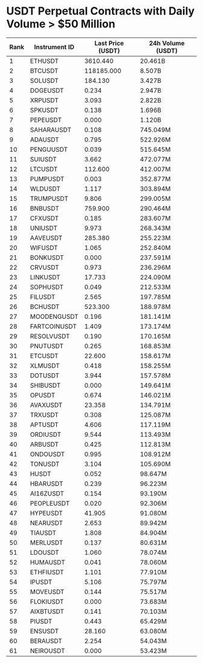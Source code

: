 # USDT Perpetual Contracts with Daily Volume > $50 Million

| Rank | Instrument ID | Last Price (USDT) | 24h Volume (USDT) |
|------|---------------|-------------------|-------------------|
| 1 | ETHUSDT | 3610.440 | 20.461B |
| 2 | BTCUSDT | 118185.000 | 8.507B |
| 3 | SOLUSDT | 184.130 | 3.427B |
| 4 | DOGEUSDT | 0.234 | 2.947B |
| 5 | XRPUSDT | 3.093 | 2.822B |
| 6 | SPKUSDT | 0.138 | 1.696B |
| 7 | PEPEUSDT | 0.000 | 1.120B |
| 8 | SAHARAUSDT | 0.108 | 745.049M |
| 9 | ADAUSDT | 0.795 | 522.926M |
| 10 | PENGUUSDT | 0.039 | 515.645M |
| 11 | SUIUSDT | 3.662 | 472.077M |
| 12 | LTCUSDT | 112.600 | 412.007M |
| 13 | PUMPUSDT | 0.003 | 352.877M |
| 14 | WLDUSDT | 1.117 | 303.894M |
| 15 | TRUMPUSDT | 9.806 | 299.005M |
| 16 | BNBUSDT | 759.900 | 290.464M |
| 17 | CFXUSDT | 0.185 | 283.607M |
| 18 | UNIUSDT | 9.973 | 268.343M |
| 19 | AAVEUSDT | 285.380 | 255.223M |
| 20 | WIFUSDT | 1.065 | 252.840M |
| 21 | BONKUSDT | 0.000 | 237.591M |
| 22 | CRVUSDT | 0.973 | 236.296M |
| 23 | LINKUSDT | 17.733 | 224.090M |
| 24 | SOPHUSDT | 0.049 | 212.533M |
| 25 | FILUSDT | 2.565 | 197.785M |
| 26 | BCHUSDT | 523.300 | 188.978M |
| 27 | MOODENGUSDT | 0.196 | 181.141M |
| 28 | FARTCOINUSDT | 1.409 | 173.174M |
| 29 | RESOLVUSDT | 0.190 | 170.165M |
| 30 | PNUTUSDT | 0.265 | 168.853M |
| 31 | ETCUSDT | 22.600 | 158.617M |
| 32 | XLMUSDT | 0.418 | 158.255M |
| 33 | DOTUSDT | 3.944 | 157.578M |
| 34 | SHIBUSDT | 0.000 | 149.641M |
| 35 | OPUSDT | 0.674 | 146.021M |
| 36 | AVAXUSDT | 23.358 | 134.791M |
| 37 | TRXUSDT | 0.308 | 125.087M |
| 38 | APTUSDT | 4.606 | 117.119M |
| 39 | ORDIUSDT | 9.544 | 113.493M |
| 40 | ARBUSDT | 0.425 | 112.813M |
| 41 | ONDOUSDT | 0.995 | 108.912M |
| 42 | TONUSDT | 3.104 | 105.690M |
| 43 | HUSDT | 0.052 | 98.647M |
| 44 | HBARUSDT | 0.239 | 96.223M |
| 45 | AI16ZUSDT | 0.154 | 93.190M |
| 46 | PEOPLEUSDT | 0.020 | 92.306M |
| 47 | HYPEUSDT | 41.905 | 91.080M |
| 48 | NEARUSDT | 2.653 | 89.942M |
| 49 | TIAUSDT | 1.808 | 84.904M |
| 50 | MERLUSDT | 0.137 | 80.631M |
| 51 | LDOUSDT | 1.060 | 78.074M |
| 52 | HUMAUSDT | 0.041 | 78.060M |
| 53 | ETHFIUSDT | 1.101 | 77.910M |
| 54 | IPUSDT | 5.106 | 75.797M |
| 55 | MOVEUSDT | 0.144 | 75.517M |
| 56 | FLOKIUSDT | 0.000 | 73.683M |
| 57 | AIXBTUSDT | 0.141 | 70.103M |
| 58 | PIUSDT | 0.443 | 65.429M |
| 59 | ENSUSDT | 28.160 | 63.080M |
| 60 | BERAUSDT | 2.254 | 54.043M |
| 61 | NEIROUSDT | 0.000 | 53.423M |

